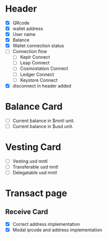 <!-- make [ ] to [x] to mark as complete -->

# Header

- [x] QRcode
- [x] wallet address
- [x] User name
- [x] Balance
- [x] Wallet connection status
- [ ] Connection flow
  - [ ] Keplr Connect
  - [ ] Leap Connect
  - [ ] Cosmostation Connect
  - [ ] Ledger Connect
  - [ ] Keystore Connect
- [x] disconnect in header added

# Balance Card

- [ ] Current balance in $mntl unit.
- [ ] Current balance in $usd unit.

# Vesting Card

- [ ] Vesting usd mntl
- [ ] Transferable usd mntl
- [ ] Delegatable usd mntl

# Transact page

## Receive Card

- [x] Correct address implementation
- [x] Modal qrcode and address implementation
